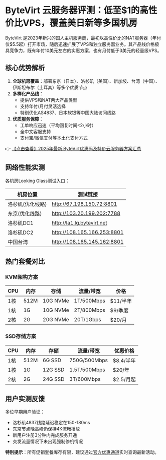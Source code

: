 # ByteVirt 云服务器评测：低至$1的高性价比VPS，覆盖美日新等多国机房

ByteVirt 是2023年新兴的国人主机服务商，最初以高性价比的NAT服务器（年付仅$5.5起）打开市场，随后迅速扩展了VPS和独立服务器业务。其产品线价格极具竞争力，既有年付10美元左右的实惠方案，也有月付低于3美元的轻量级VPS。

## 核心优势解析

1. **全球机房覆盖**：部署东京（日本）、洛杉矶（美国）、新加坡、台湾（中国）、伊斯坦布尔（土耳其）等多个优质节点
2. **多样化产品线**：
   - 提供VPS和NAT两大产品类型
   - 支持年付/月付灵活选择
   - 特别优化AS4837、日本软银等中国大陆访问线路
3. **优质服务保障**：
   - 工单响应迅速（平均回复时间<2小时）
   - 全中文客服支持
   - 支付宝/微信支付等本土化支付方式

👉 [【点击查看】2025年最新 ByteVirt优惠码及特价云服务器方案汇总](https://bit.ly/bytevirt)

## 网络性能实测

各机房Looking Glass测试入口：

| 机房位置       | 测试链接                          |
|----------------|-----------------------------------|
| 洛杉矶(优化线路) | http://67.198.150.72:8801        |
| 东京(优化线路)   | http://103.20.199.202:7788       |
| 洛杉矶DC1      | http://la1.lg.bytevirt.net       |
| 洛杉矶DC2      | http://108.165.166.253:8801      |
| 中国台湾        | http://108.165.145.162:8801      |

## 热门套餐对比

### KVM架构方案

| CPU | 内存 | 存储   | 流量/带宽  | 价格      |
|-----|------|--------|------------|-----------|
| 1核 | 512M | 10G NVMe | 1T/500Mbps | $11/半年  |
| 1核 | 1G   | 10G NVMe | 2T/800Mbps | $9/季度   |
| 2核 | 2G   | 20G NVMe | 20T/1Gbps  | $20/月    |

### SSD存储方案

| CPU | 内存 | 存储  | 流量/带宽   | 优惠价格    |
|-----|------|-------|-------------|-------------|
| 1核 | 512M | 6G SSD | 750G/500Mbps | $8.4/半年   |
| 1核 | 1G   | 12G SSD | 1.5T/500Mbps | $20/年      |
| 2核 | 2G   | 24G SSD | 3T/600Mbps   | $2.5/月起   |

## 用户实测反馈

多位早期用户验证：
- 洛杉矶4837线路延迟稳定在150-180ms
- 东京节点晚高峰仍保持4K流畅播放
- 新用户注册3分钟内完成服务开通
- 突发流量情况下未出现强制停机情况

**特别提示**：所有促销套餐库存有限，建议通过[官方优惠通道](https://bit.ly/bytevirt)实时查询最新活动。